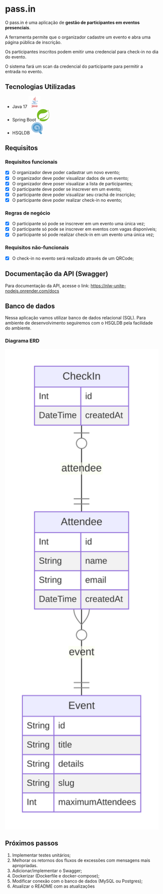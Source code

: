 # pass.in

O pass.in é uma aplicação de **gestão de participantes em eventos presenciais**.

A ferramenta permite que o organizador cadastre um evento e abra uma página pública de inscrição.

Os participantes inscritos podem emitir uma credencial para check-in no dia do evento.

O sistema fará um scan da credencial do participante para permitir a entrada no evento.

## Tecnologias Utilizadas

* Java 17 <img src=".github/java.svg" width="40" alt="Logo do Java" />
* Spring Boot <img src=".github/spring_boot.svg" width="40" alt="Logo do Java" />
* HSQLDB <img src=".github/hsqldb.jpeg" width="40" alt="Logo do Java" />

## Requisitos

### Requisitos funcionais

- [x] O organizador deve poder cadastrar um novo evento;
- [x] O organizador deve poder visualizar dados de um evento;
- [x] O organizador deve poser visualizar a lista de participantes;
- [x] O participante deve poder se inscrever em um evento;
- [x] O participante deve poder visualizar seu crachá de inscrição;
- [x] O participante deve poder realizar check-in no evento;

### Regras de negócio

- [x] O participante só pode se inscrever em um evento uma única vez;
- [x] O participante só pode se inscrever em eventos com vagas disponíveis;
- [x] O participante só pode realizar check-in em um evento uma única vez;

### Requisitos não-funcionais

- [x] O check-in no evento será realizado através de um QRCode;

## Documentação da API (Swagger)

Para documentação da API, acesse o link: https://nlw-unite-nodejs.onrender.com/docs

## Banco de dados

Nessa aplicação vamos utilizar banco de dados relacional (SQL). Para ambiente de desenvolvimento seguiremos com o HSQLDB pela facilidade do ambiente.

### Diagrama ERD

<img src=".github/erd.svg" width="600" alt="Diagrama ERD do banco de dados" />

## Próximos passos

1. Implementar testes unitários;
2. Melhorar os retornos dos fluxos de excessões com mensagens mais apropriadas.
3. Adicionar/implementar o Swagger;
4. Dockerizar (Dockerfile e docker-compose);
5. Modificar conexão com o banco de dados (MySQL ou Postgres);
6. Atualizar o README com as atualizações
